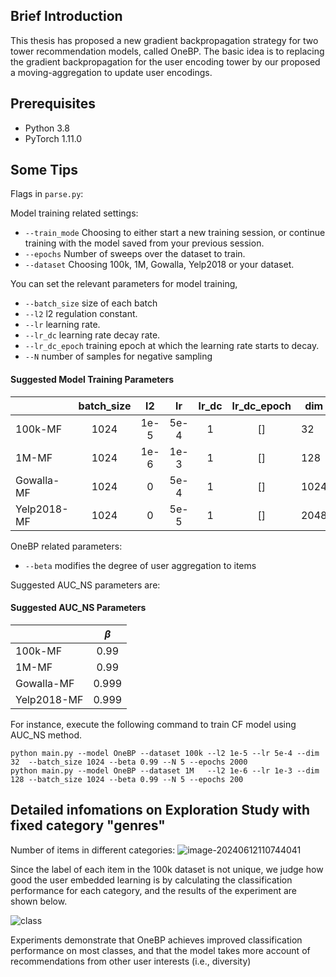 ## Brief Introduction
This thesis has proposed a new gradient backpropagation strategy for two tower recommendation models, called OneBP. The basic idea is to replacing the gradient backpropagation for the user encoding tower by our proposed a moving-aggregation to update user encodings.
## Prerequisites
- Python 3.8 
- PyTorch 1.11.0

## Some Tips
Flags in `parse.py`:

Model training related settings:

- `--train_mode` Choosing to either start a new training session, or continue training with the model saved from your previous session.
- `--epochs` Number of sweeps over the dataset to train.
- `--dataset` Choosing 100k, 1M, Gowalla, Yelp2018 or your dataset.

You can set the relevant parameters for model training,

- `--batch_size` size of each batch
- `--l2` l2 regulation constant.
- `--lr` learning rate.
- `--lr_dc` learning rate decay rate.
- `--lr_dc_epoch` training epoch at which the learning rate starts to decay.
- `--N` number of samples for negative sampling

#### Suggested Model Training Parameters
|                    | batch_size |  l2  |  lr  | lr_dc | lr_dc_epoch | dim  | 
|--------------------|:----------:|:----:|:----:|:-----:|:-----------:|------|
| 100k-MF            |    1024    | 1e-5 | 5e-4 |   1   |     []      | 32   |
| 1M-MF              |    1024    | 1e-6 | 1e-3 |   1   |     []      | 128  |
| Gowalla-MF         |    1024    |  0   | 5e-4 |   1   |     []      | 1024 |
| Yelp2018-MF        |    1024    |  0   | 5e-5 |   1   |     []      | 2048 |


OneBP related parameters:
- `--beta` modifies the degree of user aggregation to items

Suggested AUC_NS parameters are:
#### Suggested AUC_NS Parameters
|                   | $\beta$ |
|-------------------|:-------:|
| 100k-MF           |  0.99   |
| 1M-MF             |  0.99   |
| Gowalla-MF        |  0.999  |
| Yelp2018-MF       |  0.999  |

For instance, execute the following command to train CF model using AUC_NS method.
```
python main.py --model OneBP --dataset 100k --l2 1e-5 --lr 5e-4 --dim 32  --batch_size 1024 --beta 0.99 --N 5 --epochs 2000
python main.py --model OneBP --dataset 1M   --l2 1e-6 --lr 1e-3 --dim 128 --batch_size 1024 --beta 0.99 --N 5 --epochs 200
```


## Detailed infomations on Exploration Study with fixed category "genres"
Number of items in different categories:
![image-20240612110744041](C:\Users\69451\AppData\Roaming\Typora\typora-user-images\image-20240612110744041.png)

Since the label of each item in the 100k dataset is not unique, we judge how good the user embedded learning is by calculating the classification performance for each category, and the results of the experiment are shown below.

![class](E:\GitCode\OneBP\class.png)

Experiments demonstrate that OneBP achieves improved classification performance on most classes, and that the model takes more account of recommendations from other user interests (i.e., diversity)